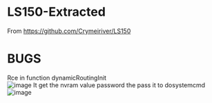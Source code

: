 # LS150-Extracted
From https://github.com/Crymeiriver/LS150

# BUGS
Rce in function dynamicRoutingInit    
![image](https://user-images.githubusercontent.com/85917161/163167744-b3ab0928-f790-4526-9264-2e8c3324972e.png)
It get the nvram value password the pass it to dosystemcmd
![image](https://user-images.githubusercontent.com/85917161/163167845-b3d24ea0-42b9-439e-9aa9-b7882d5f6888.png)
